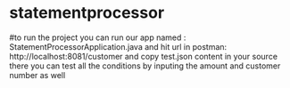 # statementprocessor
#to run the project you can run our app named : StatementProcessorApplication.java and hit url in postman: http://localhost:8081/customer
and copy test.json content in your source
there you can test all the conditions by inputing the amount and customer number as well
